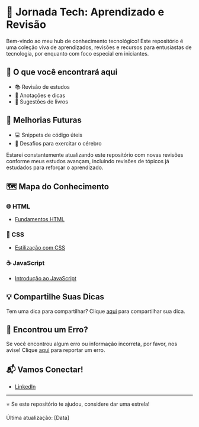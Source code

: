 # 🚀 Jornada Tech: Aprendizado e Revisão

Bem-vindo ao meu hub de conhecimento tecnológico! Este repositório é uma coleção viva de aprendizados, revisões e recursos para entusiastas de tecnologia, por enquanto com foco especial em iniciantes.

## 🌟 O que você encontrará aqui

- 📚 Revisão de estudos
- 📝 Anotações e dicas
- 📖 Sugestões de livros

## 🔮 Melhorias Futuras

- 💻 Snippets de código úteis
- 🧠 Desafios para exercitar o cérebro

Estarei constantemente atualizando este repositório com novas revisões conforme meus estudos avançam, incluindo revisões de tópicos já estudados para reforçar o aprendizado.

## 🗺️ Mapa do Conhecimento

### 🌐 HTML
- [Fundamentos HTML](./html/fundamentos.md)

### 🎨 CSS
- [Estilização com CSS](./css/estilos.md)

### ☕ JavaScript
- [Introdução ao JavaScript](./javascript/intro.md)


## 💡 Compartilhe Suas Dicas

Tem uma dica para compartilhar? Clique [aqui](../../issues/new?assignees=&labels=dica&template=compartilhe-dica.md&title=%5BDICA%5D) para compartilhar sua dica.

## 🐞 Encontrou um Erro?

Se você encontrou algum erro ou informação incorreta, por favor, nos avise! Clique [aqui](../../issues/new?assignees=&labels=erro&template=reportar-erro.md&title=%5BERRO%5D) para reportar um erro.

## 📬 Vamos Conectar!

- [LinkedIn](https://www.linkedin.com/in/auyber-genesini-moura-58b258144/)

---

⭐ Se este repositório te ajudou, considere dar uma estrela!

Última atualização: [Data]
